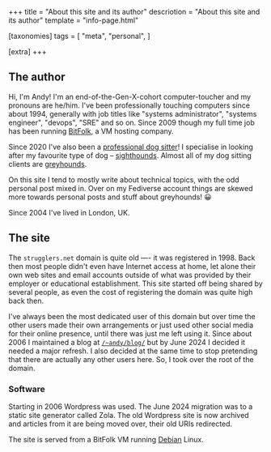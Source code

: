 +++
title = "About this site and its author"
descriotion = "About this site and its author"
template = "info-page.html"

[taxonomies]
tags = [
    "meta",
    "personal",
]

[extra]
+++

## The author

Hi, I'm Andy! I'm an end-of-the-Gen-X-cohort computer-toucher and my pronouns
are he/him. I've been professionally touching computers since about 1994,
generally with job titles like "systems administrator", "systems engineer",
"devops", "SRE" and so on. Since 2009 though my full time job has been running
[BitFolk](https://bitfolk.com/), a VM hosting company.

Since 2020 I've also been a
[professional dog sitter](https://dogsitter.services/)! I specialise in
looking after my favourite type of dog –
[sighthounds](https://en.wikipedia.org/wiki/Sighthound). Almost all of my dog
sitting clients are [greyhounds](https://en.wikipedia.org/wiki/Greyhound).

On this site I tend to mostly write about technical topics, with the odd
personal post mixed in. Over on my Fediverse account things are skewed more
towards personal posts and stuff about greyhounds! 😀

Since 2004 I've lived in London, UK.

## The site

The `strugglers.net` domain is quite old —- it was registered in 1998. Back
then most people didn't even have Internet access at home, let alone their own
web sites and email accounts outside of what was provided by their employer or
educational establishment. This site started off being shared by several
people, as even the cost of registering the domain was quite high back then.

I've always been the most dedicated user of this domain but over time the
other users made their own arrangements or just used other social media for
their online presence, until there was just me left using it. Since about 2006
I maintained a blog at [`/~andy/blog/`](https://strugglers.net/~andy/blog/)
but by June 2024 I decided it needed a major refresh. I also decided at the
same time to stop pretending that there are actually any other users here. So,
I took over the root of the domain.

### Software

Starting in 2006 Wordpress was used. The June 2024 migration was to a static
site generator called Zola. The old Wordpress site is now archived and
articles from it are being moved over, their old URIs redirected.

The site is served from a BitFolk VM running [Debian](https://debian.org/)
Linux.
